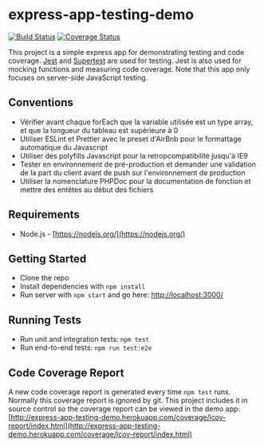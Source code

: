 # express-app-testing-demo

[![Build Status](https://travis-ci.org/Treast/express-app-testing.svg?branch=master)](https://travis-ci.org/Treast/express-app-testing)
[![Coverage Status](https://coveralls.io/repos/github/Treast/express-app-testing/badge.svg?branch=develop)](https://coveralls.io/github/Treast/express-app-testing?branch=develop)

This project is a simple express app for demonstrating testing and code coverage.
[Jest](https://facebook.github.io/jest/) and
[Supertest](https://github.com/visionmedia/supertest) are used for testing.
Jest is also used for mocking functions and measuring code coverage.
Note that this app only focuses on server-side JavaScript testing.


## Conventions
- Vérifier avant chaque forEach que la variable utilisée est un type array, et que la longueur du tableau est supérieure à 0
- Utiliser ESLint et Prettier avec le preset d'AirBnb pour le formattage automatique du Javascript
- Utiliser des polyfills Javascript pour la retropcompatibilité jusqu'à IE9
- Tester en environnement de pré-production et demander une validation de la part du client avant de push sur l'environnement de production
- Utiliser la nomenclature PHPDoc pour la documentation de fonction et mettre des entêtes au début des fichiers

## Requirements

* Node.js - [https://nodejs.org/](https://nodejs.org/)


## Getting Started

* Clone the repo
* Install dependencies with `npm install`
* Run server with `npm start` and go here:
[http://localhost:3000/](http://localhost:3000/)


## Running Tests

* Run unit and integration tests: `npm test`
* Run end-to-end tests: `npm run test:e2e`

## Code Coverage Report

A new code coverage report is generated every time `npm test` runs.
Normally this coverage report is ignored by git.
This project includes it in source control so the coverage report can be viewed in the demo app:
[http://express-app-testing-demo.herokuapp.com/coverage/lcov-report/index.html](http://express-app-testing-demo.herokuapp.com/coverage/lcov-report/index.html)
